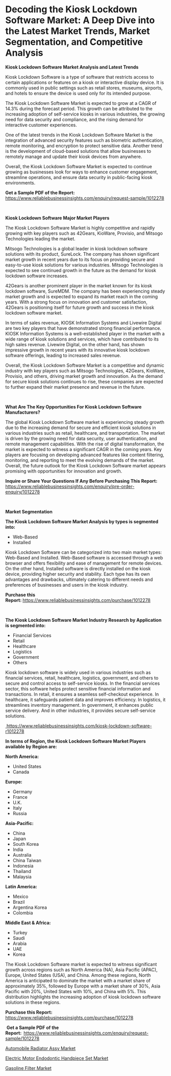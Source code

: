 <p><h1>Decoding the Kiosk Lockdown Software Market: A Deep Dive into the Latest Market Trends, Market Segmentation, and Competitive Analysis</h1></p><p><strong>Kiosk Lockdown Software Market Analysis and Latest Trends</strong></p>
<p><p>Kiosk Lockdown Software is a type of software that restricts access to certain applications or features on a kiosk or interactive display device. It is commonly used in public settings such as retail stores, museums, airports, and hotels to ensure the device is used only for its intended purpose.</p><p>The Kiosk Lockdown Software Market is expected to grow at a CAGR of 14.3% during the forecast period. This growth can be attributed to the increasing adoption of self-service kiosks in various industries, the growing need for data security and compliance, and the rising demand for interactive customer experiences.</p><p>One of the latest trends in the Kiosk Lockdown Software Market is the integration of advanced security features such as biometric authentication, remote monitoring, and encryption to protect sensitive data. Another trend is the development of cloud-based solutions that allow businesses to remotely manage and update their kiosk devices from anywhere.</p><p>Overall, the Kiosk Lockdown Software Market is expected to continue growing as businesses look for ways to enhance customer engagement, streamline operations, and ensure data security in public-facing kiosk environments.</p></p>
<p><strong>Get a Sample PDF of the Report:&nbsp;</strong> <a href="https://www.reliablebusinessinsights.com/enquiry/request-sample/1012278">https://www.reliablebusinessinsights.com/enquiry/request-sample/1012278</a></p>
<p>&nbsp;</p>
<p><strong>Kiosk Lockdown Software Major Market Players</strong></p>
<p><p>The Kiosk Lockdown Software Market is highly competitive and rapidly growing with key players such as 42Gears, KioWare, Provisio, and Mitsogo Technologies leading the market. </p><p>Mitsogo Technologies is a global leader in kiosk lockdown software solutions with its product, SureLock. The company has shown significant market growth in recent years due to its focus on providing secure and easy-to-use kiosk solutions for various industries. Mitsogo Technologies is expected to see continued growth in the future as the demand for kiosk lockdown software increases.</p><p>42Gears is another prominent player in the market known for its kiosk lockdown software, SureMDM. The company has been experiencing steady market growth and is expected to expand its market reach in the coming years. With a strong focus on innovation and customer satisfaction, 42Gears is positioning itself for future growth and success in the kiosk lockdown software market.</p><p>In terms of sales revenue, KIOSK Information Systems and Livewire Digital are two key players that have demonstrated strong financial performance. KIOSK Information Systems is a well-established player in the market with a wide range of kiosk solutions and services, which have contributed to its high sales revenue. Livewire Digital, on the other hand, has shown impressive growth in recent years with its innovative kiosk lockdown software offerings, leading to increased sales revenue.</p><p>Overall, the Kiosk Lockdown Software Market is a competitive and dynamic industry with key players such as Mitsogo Technologies, 42Gears, KioWare, Provisio, and others, driving market growth and innovation. As the demand for secure kiosk solutions continues to rise, these companies are expected to further expand their market presence and revenue in the future.</p></p>
<p>&nbsp;</p>
<p><strong>What Are The Key Opportunities For Kiosk Lockdown Software Manufacturers?</strong></p>
<p><p>The global Kiosk Lockdown Software market is experiencing steady growth due to the increasing demand for secure and efficient kiosk solutions in various industries such as retail, healthcare, and transportation. The market is driven by the growing need for data security, user authentication, and remote management capabilities. With the rise of digital transformation, the market is expected to witness a significant CAGR in the coming years. Key players are focusing on developing advanced features like content filtering, monitoring, and reporting to meet the evolving demands of the market. Overall, the future outlook for the Kiosk Lockdown Software market appears promising with opportunities for innovation and growth.</p></p>
<p><strong>Inquire or Share Your Questions If Any Before Purchasing This Report:</strong> <a href="https://www.reliablebusinessinsights.com/enquiry/pre-order-enquiry/1012278">https://www.reliablebusinessinsights.com/enquiry/pre-order-enquiry/1012278</a></p>
<p>&nbsp;</p>
<p><strong>Market Segmentation</strong></p>
<p><strong>The Kiosk Lockdown Software Market Analysis by types is segmented into:</strong></p>
<p><ul><li>Web-Based</li><li>Installed</li></ul></p>
<p><p>Kiosk Lockdown Software can be categorized into two main market types: Web-Based and Installed. Web-Based software is accessed through a web browser and offers flexibility and ease of management for remote devices. On the other hand, Installed software is directly installed on the kiosk device, providing higher security and stability. Each type has its own advantages and drawbacks, ultimately catering to different needs and preferences of businesses and users in the kiosk industry.</p></p>
<p><strong>Purchase this Report:&nbsp;</strong><a href="https://www.reliablebusinessinsights.com/purchase/1012278">https://www.reliablebusinessinsights.com/purchase/1012278</a></p>
<p>&nbsp;</p>
<p><strong>The Kiosk Lockdown Software Market Industry Research by Application is segmented into:</strong></p>
<p><ul><li>Financial Services</li><li>Retail</li><li>Healthcare</li><li>Logistics</li><li>Government</li><li>Others</li></ul></p>
<p><p>Kiosk lockdown software is widely used in various industries such as financial services, retail, healthcare, logistics, government, and others to secure and control access to self-service kiosks. In the financial services sector, this software helps protect sensitive financial information and transactions. In retail, it ensures a seamless self-checkout experience. In healthcare, it safeguards patient data and improves efficiency. In logistics, it streamlines inventory management. In government, it enhances public service delivery. And in other industries, it provides secure self-service solutions.</p></p>
<p><a href="https://www.reliablebusinessinsights.com/kiosk-lockdown-software-r1012278">&nbsp;https://www.reliablebusinessinsights.com/kiosk-lockdown-software-r1012278</a></p>
<p><strong>In terms of Region, the Kiosk Lockdown Software Market Players available by Region are:</strong></p>
<p>
    <p> <strong> North America: </strong>
        <ul>
            <li>United States</li>
            <li>Canada</li>
        </ul>
        </p> 
    <p> <strong> Europe: </strong>
        <ul>
            <li>Germany</li>
            <li>France</li>
            <li>U.K.</li>
            <li>Italy</li>
            <li>Russia</li>
        </ul>
        </p> 
    <p> <strong> Asia-Pacific: </strong>
        <ul>
            <li>China</li>
            <li>Japan</li>
            <li>South Korea</li>
            <li>India</li>
            <li>Australia</li>
            <li>China Taiwan</li>
            <li>Indonesia</li>
            <li>Thailand</li>
            <li>Malaysia</li>
        </ul>
        </p> 
    <p> <strong> Latin America: </strong>
        <ul>
            <li>Mexico</li>
            <li>Brazil</li>
            <li>Argentina Korea</li>
            <li>Colombia</li>
        </ul>
        </p> 
    <p> <strong> Middle East & Africa: </strong>
        <ul>
            <li>Turkey</li>
            <li>Saudi</li>
            <li>Arabia</li>
            <li>UAE</li>
            <li>Korea</li>
        </ul>
    </p>
    </p>
<p><p>The Kiosk Lockdown Software market is expected to witness significant growth across regions such as North America (NA), Asia Pacific (APAC), Europe, United States (USA), and China. Among these regions, North America is anticipated to dominate the market with a market share of approximately 35%, followed by Europe with a market share of 30%, Asia Pacific with 20%, United States with 10%, and China with 5%. This distribution highlights the increasing adoption of kiosk lockdown software solutions in these regions.</p></p>
<p><strong>Purchase this Report: </strong><a href="https://www.reliablebusinessinsights.com/purchase/1012278">https://www.reliablebusinessinsights.com/purchase/1012278</a></p>
<p>&nbsp;<strong>Get a Sample PDF of the Report:&nbsp;&nbsp;</strong><a href="https://www.reliablebusinessinsights.com/enquiry/request-sample/1012278">https://www.reliablebusinessinsights.com/enquiry/request-sample/1012278</a></p>
<p><strong></strong></p>
<p><p><a href="https://www.linkedin.com/pulse/automobile-radiator-assy-market-analysis-report-global-insights-kon4f?trackingId=O2Ca5LmGG7aZ4ryKK5gFMQ%3D%3D">Automobile Radiator Assy Market</a></p><p><a href="https://www.linkedin.com/pulse/electric-motor-endodontic-handpiece-set-market-investigation-6xplf?trackingId=Otd%2FOe61t2dtuKU6YPU4qg%3D%3D">Electric Motor Endodontic Handpiece Set Market</a></p><p><a href="https://www.linkedin.com/pulse/gasoline-filter-market-size-amp-share-analysis-growth-trends-stwif?trackingId=%2FryjPezfM6vKyM9X97mupQ%3D%3D">Gasoline Filter Market</a></p></p>